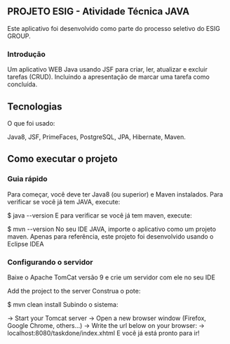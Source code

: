 
## PROJETO ESIG - Atividade Técnica JAVA

Este aplicativo foi desenvolvido como parte do processo seletivo do ESIG GROUP.

### Introdução

Um aplicativo WEB Java usando JSF para criar, ler, atualizar e excluir tarefas (CRUD). Incluindo a apresentação de marcar uma tarefa como concluída.

## Tecnologias

O que foi usado:

Java8,
JSF,
PrimeFaces,
PostgreSQL,
JPA,
Hibernate,
Maven.
## Como executar o projeto

### Guia rápido

Para começar, você deve ter Java8 (ou superior) e Maven instalados. Para verificar se você já tem JAVA, execute:

$ java --version 
E para verificar se você já tem maven, execute:

$ mvn --version 
No seu IDE JAVA, importe o aplicativo como um projeto maven. Apenas para referência, este projeto foi desenvolvido usando o Eclipse IDEA 


### Configurando o servidor

Baixe o Apache TomCat versão 9 e crie um servidor com ele no seu IDE

Add the project to the server
Construa o pote:

$ mvn clean install
Subindo o sistema:

-> Start your Tomcat server
-> Open a new browser window (Firefox, Google Chrome, others...)
-> Write the url below on your browser:
-> localhost:8080/taskdone/index.xhtml
E você já está pronto para ir!



